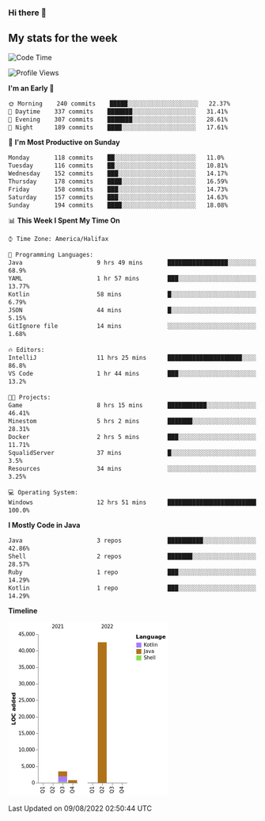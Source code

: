 ### Hi there 👋

## My stats for the week
<!--START_SECTION:waka-->
![Code Time](http://img.shields.io/badge/Code%20Time-369%20hrs%2013%20mins-blue)

![Profile Views](http://img.shields.io/badge/Profile%20Views-0-blue)

**I'm an Early 🐤** 

```text
🌞 Morning    240 commits    █████░░░░░░░░░░░░░░░░░░░░   22.37% 
🌆 Daytime    337 commits    ███████░░░░░░░░░░░░░░░░░░   31.41% 
🌃 Evening    307 commits    ███████░░░░░░░░░░░░░░░░░░   28.61% 
🌙 Night      189 commits    ████░░░░░░░░░░░░░░░░░░░░░   17.61%

```
📅 **I'm Most Productive on Sunday** 

```text
Monday       118 commits    ██░░░░░░░░░░░░░░░░░░░░░░░   11.0% 
Tuesday      116 commits    ██░░░░░░░░░░░░░░░░░░░░░░░   10.81% 
Wednesday    152 commits    ███░░░░░░░░░░░░░░░░░░░░░░   14.17% 
Thursday     178 commits    ████░░░░░░░░░░░░░░░░░░░░░   16.59% 
Friday       158 commits    ███░░░░░░░░░░░░░░░░░░░░░░   14.73% 
Saturday     157 commits    ███░░░░░░░░░░░░░░░░░░░░░░   14.63% 
Sunday       194 commits    ████░░░░░░░░░░░░░░░░░░░░░   18.08%

```


📊 **This Week I Spent My Time On** 

```text
⌚︎ Time Zone: America/Halifax

💬 Programming Languages: 
Java                     9 hrs 49 mins       █████████████████░░░░░░░░   68.9% 
YAML                     1 hr 57 mins        ███░░░░░░░░░░░░░░░░░░░░░░   13.77% 
Kotlin                   58 mins             █░░░░░░░░░░░░░░░░░░░░░░░░   6.79% 
JSON                     44 mins             █░░░░░░░░░░░░░░░░░░░░░░░░   5.15% 
GitIgnore file           14 mins             ░░░░░░░░░░░░░░░░░░░░░░░░░   1.68%

🔥 Editors: 
IntelliJ                 11 hrs 25 mins      █████████████████████░░░░   86.8% 
VS Code                  1 hr 44 mins        ███░░░░░░░░░░░░░░░░░░░░░░   13.2%

🐱‍💻 Projects: 
Game                     8 hrs 15 mins       ███████████░░░░░░░░░░░░░░   46.41% 
Minestom                 5 hrs 2 mins        ███████░░░░░░░░░░░░░░░░░░   28.31% 
Docker                   2 hrs 5 mins        ███░░░░░░░░░░░░░░░░░░░░░░   11.71% 
SqualidServer            37 mins             █░░░░░░░░░░░░░░░░░░░░░░░░   3.5% 
Resources                34 mins             ░░░░░░░░░░░░░░░░░░░░░░░░░   3.25%

💻 Operating System: 
Windows                  12 hrs 51 mins      █████████████████████████   100.0%

```

**I Mostly Code in Java** 

```text
Java                     3 repos             ██████████░░░░░░░░░░░░░░░   42.86% 
Shell                    2 repos             ███████░░░░░░░░░░░░░░░░░░   28.57% 
Ruby                     1 repo              ███░░░░░░░░░░░░░░░░░░░░░░   14.29% 
Kotlin                   1 repo              ███░░░░░░░░░░░░░░░░░░░░░░   14.29%

```


**Timeline**

![Chart not found](https://raw.githubusercontent.com/lyndseyy/lyndseyy/main/charts/bar_graph.png) 


 Last Updated on 09/08/2022 02:50:44 UTC
<!--END_SECTION:waka-->